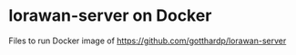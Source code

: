 # lorawan-server on Docker 

Files to run Docker image of https://github.com/gotthardp/lorawan-server
